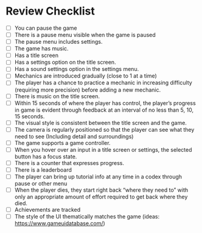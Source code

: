 # Review Checklist

- [ ] You can pause the game
- [ ] There is a pause menu visible when the game is paused
- [ ] The pause menu includes settings.
- [ ] The game has music.
- [ ] Has a title screen
- [ ] Has a settings option on the title screen.
- [ ] Has a sound settings option in the settings menu.
- [ ] Mechanics are introduced gradually (close to 1 at a time)
- [ ] The player has a chance to practice a mechanic in increasing difficulty (requiring more precision) before adding a new mechanic.
- [ ] There is music on the title screen.
- [ ] Within 15 seconds of where the player has control, the player’s progress in game is evident through feedback at an interval of no less than 5, 10, 15 seconds.
- [ ] The visual style is consistent between the title screen and the game.
- [ ] The camera is regularly positioned so that the player can see what they need to see (Including detail and surroundings)
- [ ] The game supports a game controller.
- [ ] When you hover over an input in a title screen or settings, the selected button has a focus state.
- [ ] There is a counter that expresses progress.
- [ ] There is a leaderboard
- [ ] The player can bring up tutorial info at any time in a codex through pause or other menu
- [ ] When the player dies, they start right back “where they need to” with only an appropriate amount of effort required to get back where they died.
- [ ] Achievements are tracked
- [ ] The style of the UI thematically matches the game (ideas: https://www.gameuidatabase.com/)
